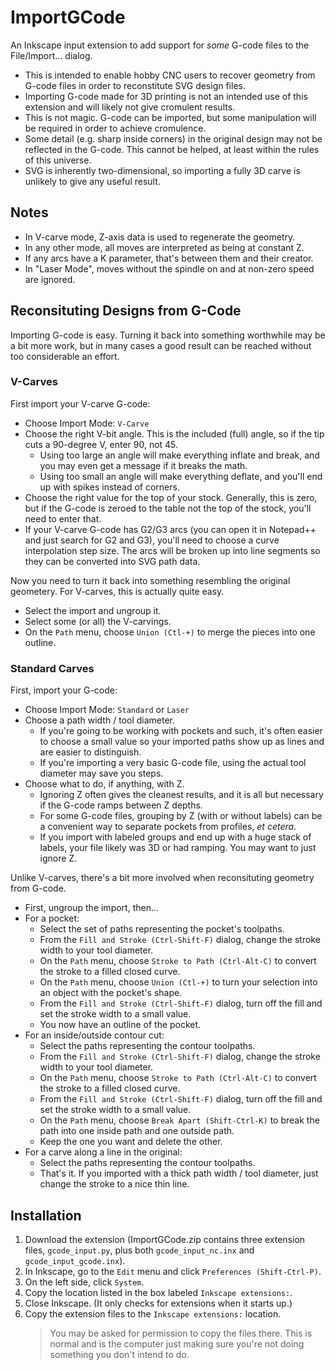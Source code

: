 # ImportGCode
An Inkscape input extension to add support for _some_ G-code files to the File/Import... dialog. 

* This is intended to enable hobby CNC users to recover geometry from G-code files in order to reconstitute SVG design files.
* Importing G-code made for 3D printing is not an intended use of this extension and will likely not give cromulent results.
* This is not magic.  G-code can be imported, but some manipulation will be required in order to achieve cromulence.
* Some detail (e.g. sharp inside corners) in the original design may not be reflected in the G-code.  This cannot be helped, at least within the rules of this universe.
* SVG is inherently two-dimensional, so importing a fully 3D carve is unlikely to give any useful result.

## Notes

* In V-carve mode, Z-axis data is used to regenerate the geometry.
* In any other mode, all moves are interpreted as being at constant Z.
* If any arcs have a K parameter, that's between them and their creator.
* In "Laser Mode", moves without the spindle on and at non-zero speed are ignored.

## Reconsituting Designs from G-Code

Importing G-code is easy.  Turning it back into something worthwhile may be a bit more work, but in many cases a good result can be reached without too considerable an effort.

### V-Carves

First import your V-carve G-code:

* Choose Import Mode: `V-Carve`
* Choose the right V-bit angle.  This is the included (full) angle, so if the tip cuts a 90-degree V, enter 90, not 45.
    * Using too large an angle will make everything inflate and break, and you may even get a message if it breaks the math.
    * Using too small an angle will make everything deflate, and you'll end up with spikes instead of corners.
* Choose the right value for the top of your stock.  Generally, this is zero, but if the G-code is zeroed to the table not the top of the stock, you'll need to enter that.
* If your V-carve G-code has G2/G3 arcs (you can open it in Notepad++ and just search for G2 and G3), you'll need to choose a curve interpolation step size.  The arcs will be broken up into line segments so they can be converted into SVG path data.

Now you need to turn it back into something resembling the original geometery.  For V-carves, this is actually quite easy.

* Select the import and ungroup it.
* Select some (or all) the V-carvings.
* On the `Path` menu, choose `Union (Ctl-+)` to merge the pieces into one outline.

### Standard Carves

First, import your G-code:
 
* Choose Import Mode: `Standard` or `Laser`
* Choose a path width / tool diameter.
    * If you're going to be working with pockets and such, it's often easier to choose a small value so your imported paths show up as lines and are easier to distinguish.
    * If you're importing a very basic G-code file, using the actual tool diameter may save you steps.
* Choose what to do, if anything, with Z.
    * Ignoring Z often gives the cleanest results, and it is all but necessary if the G-code ramps between Z depths.
    * For some G-code files, grouping by Z (with or without labels) can be a convenient way to separate pockets from profiles, *et cetera*.
    * If you import with labeled groups and end up with a huge stack of labels, your file likely was 3D or had ramping.  You may want to just ignore Z.

Unlike V-carves, there's a bit more involved when reconsituting geometry from G-code.

* First, ungroup the import, then...
* For a pocket:
    * Select the set of paths representing the pocket's toolpaths.
    * From the `Fill and Stroke (Ctrl-Shift-F)` dialog, change the stroke width to your tool diameter.
    * On the `Path` menu, choose `Stroke to Path (Ctrl-Alt-C)` to convert the stroke to a filled closed curve.
    * On the `Path` menu, choose `Union (Ctl-+)` to turn your selection into an object with the pocket's shape.
    * From the `Fill and Stroke (Ctrl-Shift-F)` dialog, turn off the fill and set the stroke width to a small value.
    * You now have an outline of the pocket.
* For an inside/outside contour cut:
    * Select the paths representing the contour toolpaths.
    * From the `Fill and Stroke (Ctrl-Shift-F)` dialog, change the stroke width to your tool diameter.
    * On the `Path` menu, choose `Stroke to Path (Ctrl-Alt-C)` to convert the stroke to a filled closed curve.
    * From the `Fill and Stroke (Ctrl-Shift-F)` dialog, turn off the fill and set the stroke width to a small value.
    * On the `Path` menu, choose `Break Apart (Shift-Ctrl-K)` to break the path into one inside path and one outside path.
    * Keep the one you want and delete the other.
* For a carve along a line in the original:
    * Select the paths representing the contour toolpaths.
    * That's it.  If you imported with a thick path width / tool diameter, just change the stroke to a nice thin line.

## Installation

1. Download the extension (ImportGCode.zip contains three extension files, `gcode_input.py`, plus both `gcode_input_nc.inx` and  `gcode_input_gcode.inx`).
2. In Inkscape, go to the `Edit` menu and click `Preferences (Shift-Ctrl-P)`.
3. On the left side, click `System`.
4. Copy the location listed in the box labeled `Inkscape extensions:`.
5. Close Inkscape.  (It only checks for extensions when it starts up.)
6. Copy the extension files to the `Inkscape extensions:` location.
    > You may be asked for permission to copy the files there.  This is normal and is the computer just making sure you're not doing something you don't intend to do.
